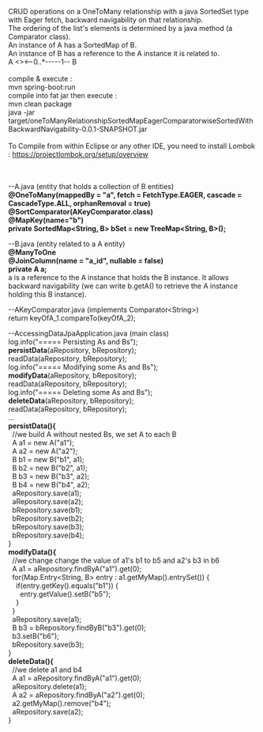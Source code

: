 CRUD operations on a OneToMany relationship with a java SortedSet type with Eager fetch, backward navigability on that relationship.<br/>
The ordering of the list's elements is determined by a java method (a Comparator class).<br/>
An instance of A has a SortedMap of B.<br/>
An instance of B has a reference to the A instance it is related to.<br/>
A <><--0..*-----1-- B<br/>
<br/>
compile & execute :<br/>
mvn spring-boot:run<br/>
compile into fat jar then execute :<br/>
mvn clean package<br/>
java -jar target/oneToManyRelationshipSortedMapEagerComparatorwiseSortedWithBackwardNavigability-0.0.1-SNAPSHOT.jar<br/>
<br/>
To Compile from within Eclipse or any other IDE, you need to install Lombok : https://projectlombok.org/setup/overview<br/>
<br/>
<br/>

--A.java (entity that holds a collection of B entities)<br/>
<b>@OneToMany(mappedBy = "a", fetch = FetchType.EAGER, cascade = CascadeType.ALL, orphanRemoval = true)<br/>
@SortComparator(AKeyComparator.class)<br/>
@MapKey(name="b")<br/>
private SortedMap&lt;String, B&gt; bSet = new TreeMap&lt;String, B&gt;();</b><br/>

--B.java (entity related to a A entity)<br/>
<b>@ManyToOne<br/>
@JoinColumn(name = "a_id", nullable = false)<br/>
private A a;</b><br/>
a is a reference to the A instance that holds the B instance. It allows backward navigability (we can write b.getA() to retrieve the A instance holding this B instance).<br/>

--AKeyComparator.java (implements Comparator&lt;String&gt;)<br/>
return keyOfA_1.compareTo(keyOfA_2);<br/>

--AccessingDataJpaApplication.java (main class)<br/>
log.info("===== Persisting As and Bs");<br/>
<b>persistData</b>(aRepository, bRepository);<br/>
readData(aRepository, bRepository);<br/>
log.info("===== Modifying some As and Bs");<br/>
<b>modifyData</b>(aRepository, bRepository);<br/>
readData(aRepository, bRepository);<br/>
log.info("===== Deleting some As and Bs");<br/>
<b>deleteData</b>(aRepository, bRepository);<br/>
readData(aRepository, bRepository);<br/>
...<br/>
<b>persistData(){</b><br/>
&nbsp;&nbsp;//we build A without nested Bs, we set A to each B<br/>
&nbsp;&nbsp;A a1 = new A("a1");<br/>
&nbsp;&nbsp;A a2 = new A("a2");<br/>
&nbsp;&nbsp;B b1 = new B("b1", a1);<br/>
&nbsp;&nbsp;B b2 = new B("b2", a1);<br/>
&nbsp;&nbsp;B b3 = new B("b3", a2);<br/>
&nbsp;&nbsp;B b4 = new B("b4", a2);<br/>
&nbsp;&nbsp;aRepository.save(a1);<br/>
&nbsp;&nbsp;aRepository.save(a2);<br/>
&nbsp;&nbsp;bRepository.save(b1);<br/>
&nbsp;&nbsp;bRepository.save(b2);<br/>
&nbsp;&nbsp;bRepository.save(b3);<br/>
&nbsp;&nbsp;bRepository.save(b4);<br/>
}<br/>
<b>modifyData(){</b><br/>
&nbsp;&nbsp;//we change change the value of a1's b1 to b5 and a2's b3 in b6<br/>
&nbsp;&nbsp;A a1 = aRepository.findByA("a1").get(0);<br/>
&nbsp;&nbsp;for(Map.Entry<String, B> entry : a1.getMyMap().entrySet()) {<br/>
&nbsp;&nbsp;&nbsp;&nbsp;if(entry.getKey().equals("b1")) {<br/>
&nbsp;&nbsp;&nbsp;&nbsp;&nbsp;&nbsp;entry.getValue().setB("b5");<br/>
&nbsp;&nbsp;&nbsp;&nbsp;}<br/>
&nbsp;&nbsp;}<br/>
&nbsp;&nbsp;aRepository.save(a1);<br/>
&nbsp;&nbsp;B b3 = bRepository.findByB("b3").get(0);<br/>
&nbsp;&nbsp;b3.setB("b6");<br/>
&nbsp;&nbsp;bRepository.save(b3);<br/>
}<br/>
<b>deleteData(){</b><br/>
&nbsp;&nbsp;//we delete a1 and b4<br/>
&nbsp;&nbsp;A a1 = aRepository.findByA("a1").get(0);<br/>
&nbsp;&nbsp;aRepository.delete(a1);<br/>
&nbsp;&nbsp;A a2 = aRepository.findByA("a2").get(0);<br/>
&nbsp;&nbsp;a2.getMyMap().remove("b4");<br/>
&nbsp;&nbsp;aRepository.save(a2);<br/>
}<br/>